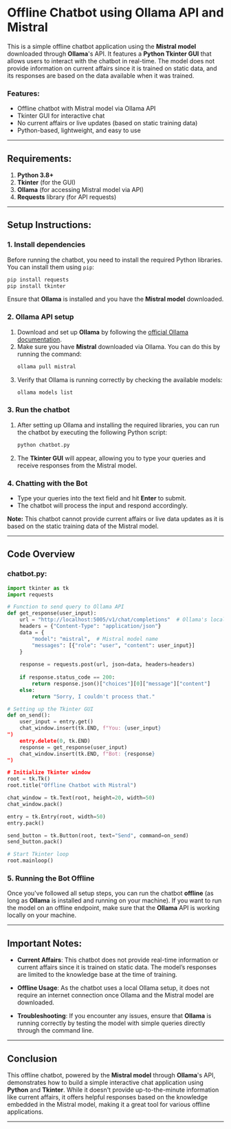 
# Offline Chatbot using Ollama API and Mistral

This is a simple offline chatbot application using the **Mistral model** downloaded through **Ollama**'s API. It features a **Python Tkinter GUI** that allows users to interact with the chatbot in real-time. The model does not provide information on current affairs since it is trained on static data, and its responses are based on the data available when it was trained.

### Features:
- Offline chatbot with Mistral model via Ollama API
- Tkinter GUI for interactive chat
- No current affairs or live updates (based on static training data)
- Python-based, lightweight, and easy to use

---

## Requirements:

1. **Python 3.8+**
2. **Tkinter** (for the GUI)
3. **Ollama** (for accessing Mistral model via API)
4. **Requests** library (for API requests)

---

## Setup Instructions:

### 1. Install dependencies

Before running the chatbot, you need to install the required Python libraries. You can install them using `pip`:

```bash
pip install requests
pip install tkinter
```

Ensure that **Ollama** is installed and you have the **Mistral model** downloaded.

### 2. Ollama API setup

1. Download and set up **Ollama** by following the [official Ollama documentation](https://ollama.com/).
2. Make sure you have **Mistral** downloaded via Ollama. You can do this by running the command:
   ```bash
   ollama pull mistral
   ```
3. Verify that Ollama is running correctly by checking the available models:
   ```bash
   ollama models list
   ```

### 3. Run the chatbot

1. After setting up Ollama and installing the required libraries, you can run the chatbot by executing the following Python script:

   ```bash
   python chatbot.py
   ```

2. The **Tkinter GUI** will appear, allowing you to type your queries and receive responses from the Mistral model.

### 4. Chatting with the Bot

- Type your queries into the text field and hit **Enter** to submit.
- The chatbot will process the input and respond accordingly.

**Note:** This chatbot cannot provide current affairs or live data updates as it is based on the static training data of the Mistral model.

---

## Code Overview

### chatbot.py:

```python
import tkinter as tk
import requests

# Function to send query to Ollama API
def get_response(user_input):
    url = "http://localhost:5005/v1/chat/completions"  # Ollama's local API endpoint
    headers = {"Content-Type": "application/json"}
    data = {
        "model": "mistral",  # Mistral model name
        "messages": [{"role": "user", "content": user_input}]
    }
    
    response = requests.post(url, json=data, headers=headers)
    
    if response.status_code == 200:
        return response.json()["choices"][0]["message"]["content"]
    else:
        return "Sorry, I couldn't process that."

# Setting up the Tkinter GUI
def on_send():
    user_input = entry.get()
    chat_window.insert(tk.END, f"You: {user_input}
")
    entry.delete(0, tk.END)
    response = get_response(user_input)
    chat_window.insert(tk.END, f"Bot: {response}
")

# Initialize Tkinter window
root = tk.Tk()
root.title("Offline Chatbot with Mistral")

chat_window = tk.Text(root, height=20, width=50)
chat_window.pack()

entry = tk.Entry(root, width=50)
entry.pack()

send_button = tk.Button(root, text="Send", command=on_send)
send_button.pack()

# Start Tkinter loop
root.mainloop()
```

### 5. Running the Bot Offline
Once you've followed all setup steps, you can run the chatbot **offline** (as long as **Ollama** is installed and running on your machine). If you want to run the model on an offline endpoint, make sure that the **Ollama** API is working locally on your machine.

---

## Important Notes:

- **Current Affairs**: This chatbot does not provide real-time information or current affairs since it is trained on static data. The model’s responses are limited to the knowledge base at the time of training.
  
- **Offline Usage**: As the chatbot uses a local Ollama setup, it does not require an internet connection once Ollama and the Mistral model are downloaded.

- **Troubleshooting**: If you encounter any issues, ensure that **Ollama** is running correctly by testing the model with simple queries directly through the command line.

---

## Conclusion

This offline chatbot, powered by the **Mistral model** through **Ollama**'s API, demonstrates how to build a simple interactive chat application using **Python** and **Tkinter**. While it doesn't provide up-to-the-minute information like current affairs, it offers helpful responses based on the knowledge embedded in the Mistral model, making it a great tool for various offline applications.

---

